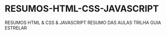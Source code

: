 # RESUMOS-HTML-CSS-JAVASCRIPT
RESUMOS HTML &amp; CSS &amp; JAVASCRIPT
RESUMO DAS AULAS TRILHA GUIA ESTRELAR
